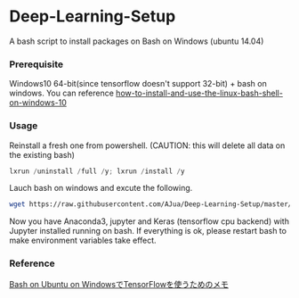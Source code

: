 # Deep-Learning-Setup

A bash script to install packages on Bash on Windows (ubuntu 14.04)

### Prerequisite

Windows10 64-bit(since tensorflow doesn't support 32-bit) + bash on windows. You can reference  [how-to-install-and-use-the-linux-bash-shell-on-windows-10](http://www.howtogeek.com/249966/how-to-install-and-use-the-linux-bash-shell-on-windows-10/)

### Usage

Reinstall a fresh one from powershell. (CAUTION: this will delete all data on the existing bash)

```powershell
lxrun /uninstall /full /y; lxrun /install /y
```

Lauch bash on windows and excute the following.

```sh
wget https://raw.githubusercontent.com/AJua/Deep-Learning-Setup/master/setup.sh -O /tmp/setup.sh && bash /tmp/setup.sh
```

Now you have Anaconda3, jupyter and Keras (tensorflow cpu backend) with Jupyter installed running on bash.
If everything is ok, please restart bash to make environment variables take effect.

### Reference

[Bash on Ubuntu on WindowsでTensorFlowを使うためのメモ](http://qiita.com/toyolab/items/bccd03d4cb7795112ab6)
